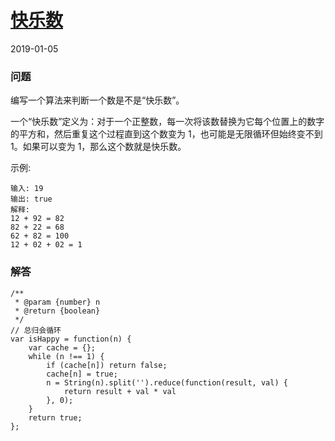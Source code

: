 # [快乐数](https://leetcode-cn.com/problems/happy-number)
2019-01-05
### 问题

编写一个算法来判断一个数是不是“快乐数”。

一个“快乐数”定义为：对于一个正整数，每一次将该数替换为它每个位置上的数字的平方和，然后重复这个过程直到这个数变为 1，也可能是无限循环但始终变不到 1。如果可以变为 1，那么这个数就是快乐数。

示例:

```
输入: 19
输出: true
解释:
12 + 92 = 82
82 + 22 = 68
62 + 82 = 100
12 + 02 + 02 = 1
```

### 解答

```
/**
 * @param {number} n
 * @return {boolean}
 */
// 总归会循环
var isHappy = function(n) {
    var cache = {};
    while (n !== 1) {
        if (cache[n]) return false;
        cache[n] = true;
        n = String(n).split('').reduce(function(result, val) {
            return result + val * val
        }, 0);
    }
    return true;
};
```